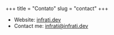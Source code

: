 +++
title = "Contato"
slug = "contact"
+++

- Website: [infrati.dev](https://infrati.dev)
- Contact me: [infrati@infrati.dev](mailto:infrati@infrati.dev)

